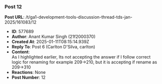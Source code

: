### Post 12
**Post URL**: /t/ga1-development-tools-discussion-thread-tds-jan-2025/161083/12
- **ID**: 577689
- **Author**: Anant Kumar Singh (21f2000370)
- **Created At**: 2025-01-11T08:15:14.939Z
- **Reply To**: Post 6 (Carlton D'Silva, carlton)
- **Content**:  
  As I highlighted earlier, Its not accepting the answer  if I follow correct logic for renaming for example 209-&gt;210, but it is accepting if rename as 209-&gt;310
- **Reactions**: None
- **Post Number**: 12

